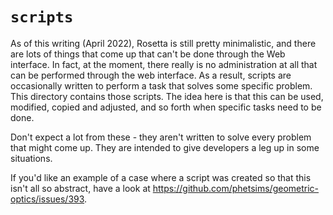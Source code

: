 # `scripts`

As of this writing (April 2022), Rosetta is still pretty minimalistic, and there are lots of things that come up that
can't be done through the Web interface. In fact, at the moment, there really is no administration at all that can be
performed through the web interface. As a result, scripts are occasionally written to perform a task that solves some
specific problem. This directory contains those scripts. The idea here is that this can be used, modified, copied and
adjusted, and so forth when specific tasks need to be done.

Don't expect a lot from these - they aren't written to solve every problem that might come up. They are intended to
give developers a leg up in some situations.

If you'd like an example of a case where a script was created so that this isn't all so abstract, have a look at
https://github.com/phetsims/geometric-optics/issues/393.

